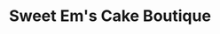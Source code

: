 ---
title: "Sweet Em's Cake Boutique"
url: /north-tonawanda/sweet-ems-cake-boutique/
shop: Bäckerei
---
